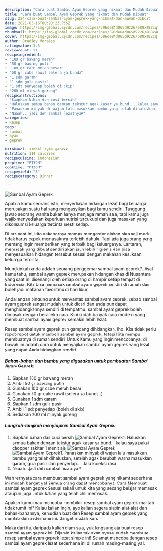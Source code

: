 ```yaml
---
description: "Cara buat Sambal Ayam Geprek yang nikmat dan Mudah Dibuat"
title: "Cara buat Sambal Ayam Geprek yang nikmat dan Mudah Dibuat"
slug: 224-cara-buat-sambal-ayam-geprek-yang-nikmat-dan-mudah-dibuat
date: 2021-03-16T00:20:23.756Z
image: https://img-global.cpcdn.com/recipes/596de84d065d9226/680x482cq70/sambal-ayam-geprek-foto-resep-utama.jpg
thumbnail: https://img-global.cpcdn.com/recipes/596de84d065d9226/680x482cq70/sambal-ayam-geprek-foto-resep-utama.jpg
cover: https://img-global.cpcdn.com/recipes/596de84d065d9226/680x482cq70/sambal-ayam-geprek-foto-resep-utama.jpg
author: Bradley Morales
ratingvalue: 3.3
reviewcount: 11
recipeingredient:
- "100 gr bawang merah"
- "50 gr bawang putih"
- "100 gr cabe merah besar"
- "50 gr cabe rawit selera ya bunda"
- "1 sdm garam"
- "1 sdm gula pasir"
- "1 sdt penyedap boleh di skip"
- "200 ml minyak goreng"
recipeinstructions:
- "Siapkan bahan dan cuci bersih"
- "Haluskan semua bahan dengan tekstur agak kasar ya bund....kalau saya pakai chopper sekitar 1 menit aja"
- "Panaskan minyak di wajan lalu masukkan bumbu yang telah dihaluskan, setelah agak berubah warna masukkan garam, gula pasir dan penyedap......lalu koreksi rasa."
- "Naaah...jadi deh sambal lezatnya#"
categories:
- Resep
tags:
- sambal
- ayam
- geprek

katakunci: sambal ayam geprek 
nutrition: 114 calories
recipecuisine: Indonesian
preptime: "PT32M"
cooktime: "PT30M"
recipeyield: "3"
recipecategory: Dinner

---
```



![Sambal Ayam Geprek](https://img-global.cpcdn.com/recipes/596de84d065d9226/680x482cq70/sambal-ayam-geprek-foto-resep-utama.jpg)

Apabila kamu seorang istri, menyediakan hidangan lezat bagi keluarga merupakan suatu hal yang mengasyikan bagi kamu sendiri. Tanggung jawab seorang  wanita bukan hanya menjaga rumah saja, tapi kamu juga wajib menyediakan keperluan nutrisi tercukupi dan juga masakan yang dikonsumsi keluarga tercinta mesti sedap.

Di era  saat ini, kita sebenarnya mampu mengorder olahan siap saji meski tidak harus capek memasaknya terlebih dahulu. Tapi ada juga orang yang memang ingin memberikan yang terbaik bagi keluarganya. Lantaran, memasak yang dibuat sendiri akan jauh lebih higienis dan bisa menyesuaikan hidangan tersebut sesuai dengan makanan kesukaan keluarga tercinta. 



Mungkinkah anda adalah seorang penggemar sambal ayam geprek?. Asal kamu tahu, sambal ayam geprek merupakan hidangan khas di Nusantara yang saat ini disenangi oleh setiap orang di hampir setiap tempat di Indonesia. Kita bisa memasak sambal ayam geprek sendiri di rumah dan boleh jadi makanan favoritmu di hari libur.

Anda jangan bingung untuk menyantap sambal ayam geprek, sebab sambal ayam geprek sangat mudah untuk dicari dan anda pun dapat menghidangkannya sendiri di tempatmu. sambal ayam geprek boleh dimasak dengan beraneka cara. Kini sudah banyak cara modern yang membuat sambal ayam geprek semakin lebih lezat.

Resep sambal ayam geprek pun gampang dihidangkan, lho. Kita tidak perlu repot-repot untuk membeli sambal ayam geprek, tetapi Kita mampu membuatnya di rumah sendiri. Untuk Kamu yang ingin mencobanya, di bawah ini adalah cara untuk menyajikan sambal ayam geprek yang lezat yang dapat Anda hidangkan sendiri.

<!--inarticleads1-->

##### Bahan-bahan dan bumbu yang digunakan untuk pembuatan Sambal Ayam Geprek:

1. Siapkan 100 gr bawang merah
1. Ambil 50 gr bawang putih
1. Gunakan 100 gr cabe merah besar
1. Gunakan 50 gr cabe rawit (selera ya bunda..)
1. Gunakan 1 sdm garam
1. Siapkan 1 sdm gula pasir
1. Ambil 1 sdt penyedap (boleh di skip)
1. Sediakan 200 ml minyak goreng




<!--inarticleads2-->

##### Langkah-langkah menyiapkan Sambal Ayam Geprek:

1. Siapkan bahan dan cuci bersih
<img src="https://img-global.cpcdn.com/steps/be9c3f5cda02d0da/160x128cq70/sambal-ayam-geprek-langkah-memasak-1-foto.jpg" alt="Sambal Ayam Geprek">1. Haluskan semua bahan dengan tekstur agak kasar ya bund....kalau saya pakai chopper sekitar 1 menit aja
<img src="https://img-global.cpcdn.com/steps/5368591e99d1d7fc/160x128cq70/sambal-ayam-geprek-langkah-memasak-2-foto.jpg" alt="Sambal Ayam Geprek"><img src="https://img-global.cpcdn.com/steps/f008b33358d84c4c/160x128cq70/sambal-ayam-geprek-langkah-memasak-2-foto.jpg" alt="Sambal Ayam Geprek">1. Panaskan minyak di wajan lalu masukkan bumbu yang telah dihaluskan, setelah agak berubah warna masukkan garam, gula pasir dan penyedap......lalu koreksi rasa.
1. Naaah...jadi deh sambal lezatnya#




Wah ternyata cara membuat sambal ayam geprek yang nikamt sederhana ini mudah banget ya! Semua orang dapat mencobanya. Cara Membuat sambal ayam geprek Sesuai sekali untuk kita yang sedang belajar memasak ataupun juga untuk kalian yang telah ahli memasak.

Apakah kamu mau mencoba membikin resep sambal ayam geprek mantab tidak rumit ini? Kalau kalian ingin, ayo kalian segera siapin alat-alat dan bahan-bahannya, kemudian buat deh Resep sambal ayam geprek yang mantab dan sederhana ini. Sangat mudah kan. 

Maka dari itu, daripada kalian diam saja, yuk langsung aja buat resep sambal ayam geprek ini. Dijamin kalian tak akan nyesel sudah membuat resep sambal ayam geprek lezat simple ini! Selamat mencoba dengan resep sambal ayam geprek lezat sederhana ini di rumah masing-masing,ya!.

